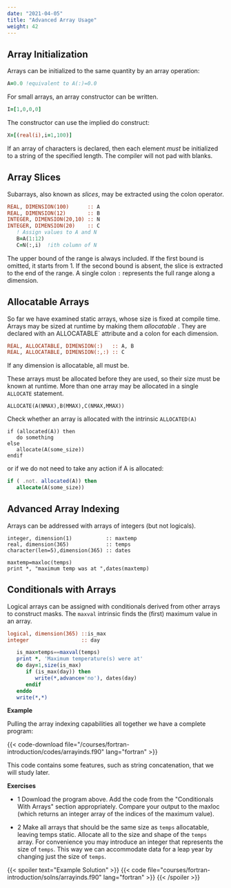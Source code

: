```yaml
---
date: "2021-04-05"
title: "Advanced Array Usage"
weight: 42
---
```


## Array Initialization

Arrays can be initialized to the same quantity by an array operation:
```fortran
A=0.0 !equivalent to A(:)=0.0

```
For small arrays, an array constructor can be written.
```fortran
I=[1,0,0,0]
```
The constructor can use the implied do construct:
```fortran
X=[(real(i),i=1,100)]
```
If an array of characters is declared, then each element _must_ be initialized to a string of the specified length.  The compiler will not pad with blanks.

## Array Slices
Subarrays, also known as _slices_, may be extracted using the colon operator.
```fortran
REAL, DIMENSION(100)      :: A
REAL, DIMENSION(12)       :: B
INTEGER, DIMENSION(20,10) :: N
INTEGER, DIMENSION(20)    :: C
   ! Assign values to A and N
   B=A(1:12)
   C=N(:,i)  !ith column of N
```

The upper bound of the range is always included. If the first bound is omitted, it starts from 1.  If the second bound is absent, the slice is extracted to the end of the range.  A single colon `:` represents the full range along a dimension.

## Allocatable Arrays

So far we have examined static arrays, whose size is fixed at compile time.
Arrays may be sized at runtime by making them _allocatable_ .  They are declared with an ALLOCATABLE` attribute and a colon for each dimension.
```fortran
REAL, ALLOCATABLE, DIMENSION(:)   :: A, B
REAL, ALLOCATABLE, DIMENSION(:,:) :: C
```
If any dimension is allocatable, all must be.

These arrays must be allocated before they are used, so their size must be known at runtime.  More than one array may be allocated in a single `ALLOCATE` statement.
```
ALLOCATE(A(NMAX),B(MMAX),C(NMAX,MMAX))
```
Check whether an array is allocated with the intrinsic `ALLOCATED(A)`
```
if (allocated(A)) then
   do something
else
   allocate(A(some_size))
endif
```
or if we do not need to take any action if A is allocated:
```fortran
if ( .not. allocated(A)) then
   allocate(A(some_size))
```

## Advanced Array Indexing

Arrays can be addressed with arrays of integers (but not logicals).
```
integer, dimension(1)           :: maxtemp
real, dimension(365)            :: temps
character(len=5),dimension(365) :: dates

maxtemp=maxloc(temps)
print *, "maximum temp was at ",dates(maxtemp)
```

## Conditionals with Arrays

Logical arrays can be assigned with conditionals derived from other arrays to construct masks.  The `maxval` intrinsic finds the (first) maximum value in an array.
```fortran
logical, dimension(365) ::is_max
integer                 :: day

   is_max=temps==maxval(temps)
   print *, 'Maximum temperature(s) were at'
   do day=1,size(is_max)
      if (is_max(day)) then
         write(*,advance='no'), dates(day)
      endif
   enddo
   write(*,*)
```

**Example**

Pulling the array indexing capabilities all together we have a complete program:

{{< code-download file="/courses/fortran-introduction/codes/arrayinds.f90" lang="fortran" >}}

This code contains some features, such as string concatenation, that we will study later.

**Exercises**

 - 1 Download the program above.  Add the code from the "Conditionals With Arrays" section appropriately.  Compare your output to the maxloc (which returns an integer array of the indices of the maximum value).

 - 2 Make all arrays that should be the same size as `temps` allocatable, leaving temps static.  Allocate all to the size and shape of the `temps` array.  For convenience you may introduce an integer that represents the size of `temps`.  This way we can accommodate data for a leap year by changing just the size of `temps`.	

{{< spoiler text="Example Solution" >}}
{{< code file="courses/fortran-introduction/solns/arrayinds.f90" lang="fortran" >}}
{{< /spoiler >}}
